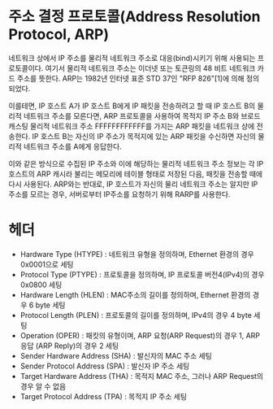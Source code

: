# 주소 결정 프로토콜(Address Resolution Protocol, ARP)  
네트워크 상에서 IP 주소를 물리적 네트워크 주소로 대응(bind)시키기 위해 사용되는 프로토콜이다. 여기서 물리적 네트워크 주소는 이더넷 또는 토큰링의 48 비트 네트워크 카드 주소를 뜻한다. ARP는 1982년 인터넷 표준 STD 37인 "RFP 826"[1]에 의해 정의되었다.

이를테면, IP 호스트 A가 IP 호스트 B에게 IP 패킷을 전송하려고 할 때 IP 호스트 B의 물리적 네트워크 주소를 모른다면, ARP 프로토콜을 사용하여 목적지 IP 주소 B와 브로드캐스팅 물리적 네트워크 주소 FFFFFFFFFFFF를 가지는 ARP 패킷을 네트워크 상에 전송한다. IP 호스트 B는 자신의 IP 주소가 목적지에 있는 ARP 패킷을 수신하면 자신의 물리적 네트워크 주소를 A에게 응답한다.

이와 같은 방식으로 수집된 IP 주소와 이에 해당하는 물리적 네트워크 주소 정보는 각 IP 호스트의 ARP 캐시라 불리는 메모리에 테이블 형태로 저장된 다음, 패킷을 전송할 때에 다시 사용된다. ARP와는 반대로, IP 호스트가 자신의 물리 네트워크 주소는 알지만 IP 주소를 모르는 경우, 서버로부터 IP주소를 요청하기 위해 RARP를 사용한다.
# 헤더
* Hardware Type (HTYPE)  : 네트워크 유형을 정의하며, Ethernet 환경의 경우 0x0001으로 세팅
* Protocol Type (PTYPE)  : 프로토콜을 정의하며, IP 프로토콜 버전4(IPv4)의 경우 0x0800 세팅
* Hardware Length (HLEN)  : MAC주소의 길이를 정의하며, Ethernet 환경의 경우 6 byte 세팅
* Protocol Length (PLEN)  : 프로토콜의 길이를 정의하며, IPv4의 경우 4 byte 세팅
* Operation (OPER)  : 패킷의 유형이며, ARP 요청(ARP Request)의 경우 1, ARP 응답 (ARP Reply)의 경우 2 세팅
* Sender Hardware Address (SHA)  : 발신자의 MAC 주소 세팅
* Sender Protocol Address (SPA)  : 발신자 IP 주소 세팅
* Target Hardware Address (THA)  : 목적지 MAC 주소, 그러나 ARP Request의 경우 알 수 없음
* Target Protocol Address (TPA)  : 목적지 IP 주소 세팅
